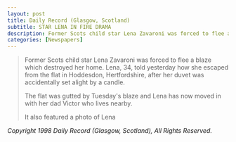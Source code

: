 ```yaml
---
layout: post
title: Daily Record (Glasgow, Scotland)
subtitle: STAR LENA IN FIRE DRAMA
description: Former Scots child star Lena Zavaroni was forced to flee a blaze which destroyed her home.
categories: [Newspapers]
---
```


> Former Scots child star Lena Zavaroni was forced to flee a blaze which destroyed her home. Lena, 34, told yesterday how she escaped from the flat in Hoddesdon, Hertfordshire, after her duvet was accidentally set alight by a candle.
>
> The flat was gutted by Tuesday's blaze and Lena has now moved in with her dad Victor who lives nearby.
>
> It also featured a photo of Lena

<cite>Copyright 1998 Daily Record (Glasgow, Scotland), All Rights Reserved.</cite>

